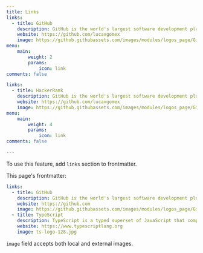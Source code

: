 ```yaml
---
title: Links
links:
  - title: GitHub
    description: GitHub is the world's largest software development platform.
    website: https://github.com/lucaxgomex
    image: https://github.githubassets.com/images/modules/logos_page/GitHub-Mark.png
menu:
    main: 
        weight: 2
        params:
            icon: link
comments: false

links:
  - title: HackerRank
    description: GitHub is the world's largest software development platform.
    website: https://github.com/lucaxgomex
    image: https://github.githubassets.com/images/modules/logos_page/GitHub-Mark.png
menu:
    main: 
        weight: 4
        params:
            icon: link
comments: false

---
```




To use this feature, add `links` section to frontmatter.

This page's frontmatter:

```yaml
links:
  - title: GitHub
    description: GitHub is the world's largest software development platform.
    website: https://github.com
    image: https://github.githubassets.com/images/modules/logos_page/GitHub-Mark.png
  - title: TypeScript
    description: TypeScript is a typed superset of JavaScript that compiles to plain JavaScript.
    website: https://www.typescriptlang.org
    image: ts-logo-128.jpg
```

`image` field accepts both local and external images.